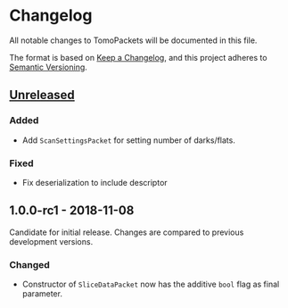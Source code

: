# Changelog

All notable changes to TomoPackets will be documented in this file.

The format is based on [Keep a Changelog](https://keepachangelog.com/en/1.0.0/),
and this project adheres to [Semantic
Versioning](https://semver.org/spec/v2.0.0.html).

## [Unreleased]

### Added
- Add `ScanSettingsPacket` for setting number of darks/flats.

### Fixed
- Fix deserialization to include descriptor

## 1.0.0-rc1 - 2018-11-08

Candidate for initial release. Changes are compared to previous development
versions.

### Changed

- Constructor of `SliceDataPacket` now has the additive `bool` flag as final parameter.

[Unreleased]: https://github.com/cicwi/tomopackets/compare/v1.0.0-rc1...HEAD
